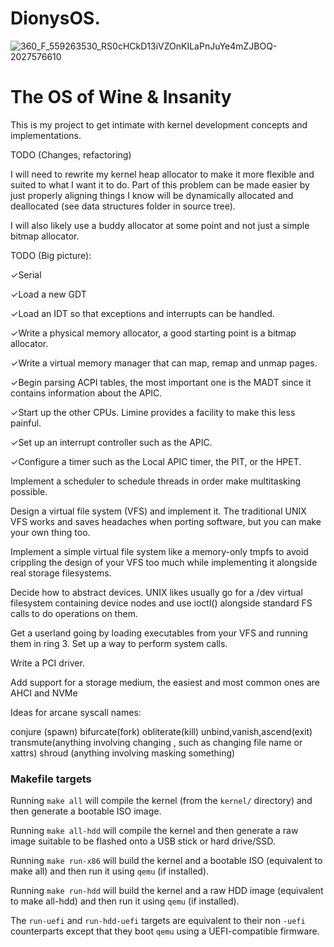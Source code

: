 # DionysOS. 
![360_F_559263530_RS0cHCkD13iVZOnKILaPnJuYe4mZJBOQ-2027576610](https://github.com/user-attachments/assets/c7af6a1d-bdf4-410f-a3ba-5f04eb4d40c3)

# The OS of Wine & Insanity 
This is my project to get intimate with kernel development concepts and implementations.

TODO (Changes, refactoring)

I will need to rewrite my kernel heap allocator to make it more flexible and suited to what I want it to do. Part of this problem can be made easier by just properly aligning things I know will be dynamically allocated and deallocated (see data structures folder in source tree).

I will also likely use a buddy allocator at some point and not just a simple bitmap allocator.

TODO (Big picture):

✓Serial

✓Load a new GDT

✓Load an IDT so that exceptions and interrupts can be handled.

✓Write a physical memory allocator, a good starting point is a bitmap allocator.

✓Write a virtual memory manager that can map, remap and unmap pages.

✓Begin parsing ACPI tables, the most important one is the MADT since it contains information about the APIC.

✓Start up the other CPUs. Limine provides a facility to make this less painful.

✓Set up an interrupt controller such as the APIC.

✓Configure a timer such as the Local APIC timer, the PIT, or the HPET.

Implement a scheduler to schedule threads in order make multitasking possible.

Design a virtual file system (VFS) and implement it. The traditional UNIX VFS works and saves headaches when porting software, but you can make your own thing too.

Implement a simple virtual file system like a memory-only tmpfs to avoid crippling the design of your VFS too much while implementing it alongside real storage filesystems.

Decide how to abstract devices. UNIX likes usually go for a /dev virtual filesystem containing device nodes and use ioctl() alongside standard FS calls to do operations on them.

Get a userland going by loading executables from your VFS and running them in ring 3. Set up a way to perform system calls.

Write a PCI driver.

Add support for a storage medium, the easiest and most common ones are AHCI and NVMe



Ideas for arcane syscall names:

conjure (spawn)
bifurcate(fork)
obliterate(kill)
unbind,vanish,ascend(exit)
transmute(anything involving changing , such as changing file name or xattrs)
shroud (anything involving masking something)

### Makefile targets

Running `make all` will compile the kernel (from the `kernel/` directory) and then generate a bootable ISO image.

Running `make all-hdd` will compile the kernel and then generate a raw image suitable to be flashed onto a USB stick or hard drive/SSD.

Running `make run-x86` will build the kernel and a bootable ISO (equivalent to make all) and then run it using `qemu` (if installed).

Running `make run-hdd` will build the kernel and a raw HDD image (equivalent to make all-hdd) and then run it using `qemu` (if installed).

The `run-uefi` and `run-hdd-uefi` targets are equivalent to their non `-uefi` counterparts except that they boot `qemu` using a UEFI-compatible firmware.
